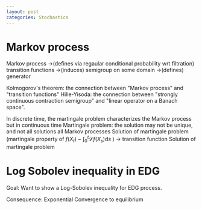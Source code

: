```yaml
---
layout: post
categories: Stochastics
---
```


# Markov process

Markov process ->(defines via regaular conditional probability wrt filtration) transition functions ->(induces) semigroup on some domain ->(defines) generator 

Kolmogorov's theorem: the connection between "Markov process" and "transition functions"
Hille-Yisoda: the connection between "strongly continuous contraction semigroup" and "linear operator on a Banach space". 

In discrete time, the martingale problem characterizes the Markov process but in continuous time
Martingale problem: the solution may not be unique, and not all solutions all Markov processes
Solution of martingale problem (martingale property of $f(X_t) - \int_0^t \mathcal{L}f(X_s) \mathrm{d} s$ ) -> transition function 
Solution of martingale problem

# Log Sobolev inequality in EDG

Goal: Want to show a Log-Sobolev inequality for EDG process.

Consequence: Exponential Convergence to equilibrium

 


